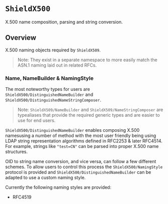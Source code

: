 # ``ShieldX500``

X.500 name composition, parsing and string conversion.

## Overview

X.500 naming objects required by ``ShieldX509``.

> Note: They exist in a separate namespace to more easily match the ASN.1 naming laid out in related RFCs.

### Name, NameBuilder & NamingStyle

The most noteworthy types for users are ``ShieldX500/DistinguishedNameBuilder`` and
``ShieldX500/DistinguishedNameStringComposer``.

> Note: ``ShieldX509/NameBuilder`` and ``ShieldX509/NameStringComposer`` are typealiases that provide the required
generic types and are easier to use for end users.

``ShieldX500/DistinguishedNameBuilder`` enables composing X.500 namesusing a number of method with the most user
friendly being using LDAP string representation algorithms defined in RFC2253 & later RFC4514. For example, strings
like `"test=CN"` can be parsed into proper X.500 name structures.

OID to string name conversion, and vice versa, can follow a few different schemes.  To allow users to control this
process the ``ShieldX500/NamingStyle`` protocol is provided and ``ShieldX500/DistinguishedNameBuilder`` can be adapted
to use a custom naming style.

Currently the following naming styles are provided:

* RFC4519
